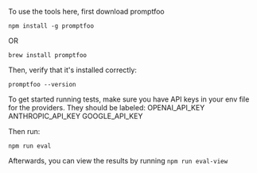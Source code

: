 To use the tools here, first download promptfoo
```
npm install -g promptfoo
```
OR 
```
brew install promptfoo
```

Then, verify that it's installed correctly:
```
promptfoo --version
```

To get started running tests, make sure you have API keys in your env file for the providers.
They should be labeled:
OPENAI_API_KEY
ANTHROPIC_API_KEY
GOOGLE_API_KEY

Then run:
```
npm run eval
```

Afterwards, you can view the results by running `npm run eval-view`
